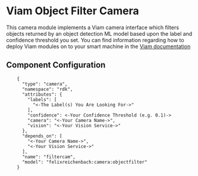 # Viam Object Filter Camera

This camera module implements a Viam camera interface which filters objects returned by an object detection ML model based upon the label and confidence threshold you set.
You can find information regarding how to deploy Viam modules on to your smart machine in the [Viam documentation](https://docs.viam.com/registry/#use-modules)

## Component Configuration

```
    {
      "type": "camera",
      "namespace": "rdk",
      "attributes": {
        "labels": [
          "<-The Label(s) You Are Looking For->"
        ],
        "confidence": <-Your Confidence Threshold (e.g. 0.1)->
        "camera": "<-Your Camera Name->",
        "vision": "<-Your Vision Service->"
      },
      "depends_on": [
        "<-Your Camera Name->",
        "<-Your Vision Service->"
      ],
      "name": "filtercam",
      "model": "felixreichenbach:camera:objectfilter"
    }
```

